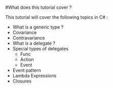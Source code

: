 #What does this tutorial cover ?

This tutorial will cover the following topics in C# :
* What is a generic type ?
* Covariance
* Contravariance
* What is a delegate ?
* Special types of delegates 
  * Func
  * Action
  * Event
 * Event pattern 
 * Lambda Expressions
 * Closures


